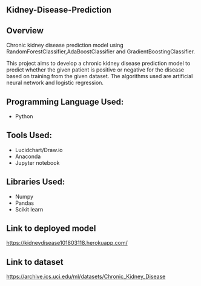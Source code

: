 ## Kidney-Disease-Prediction

## Overview
Chronic kidney disease prediction model using RandomForestClassifier,AdaBoostClassifier and GradientBoostingClassifier.

This project aims to develop a chronic kidney disease prediction model to predict whether the given patient is positive or negative for the disease based on training from the given dataset. The algorithms used are artificial neural network and logistic regression.

## Programming Language Used: 
   * Python

## Tools Used:
* Lucidchart/Draw.io 
* Anaconda 
* Jupyter notebook

## Libraries Used: 
* Numpy 
* Pandas
* Scikit learn



## Link to deployed model
https://kidneydisease101803118.herokuapp.com/

## Link to dataset

https://archive.ics.uci.edu/ml/datasets/Chronic_Kidney_Disease
